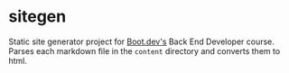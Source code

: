 # sitegen

Static site generator project for [Boot.dev's](https://www.boot.dev) Back End Developer course. Parses each markdown file in the `content` directory
and converts them to html.
